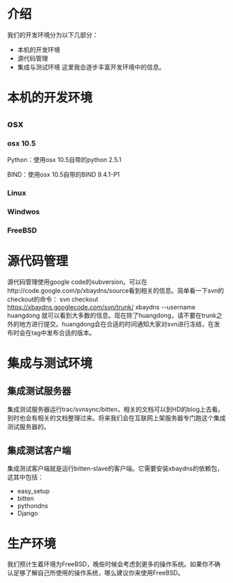 # 介绍 #
我们的开发环境分为以下几部分：
  * 本机的开发环境
  * 源代码管理
  * 集成与测试环境
这里我会逐步丰富开发环境中的信息。

# 本机的开发环境 #
## osx ##
### osx 10.5 ###

Python：使用osx 10.5自带的python 2.5.1

BIND：使用osx 10.5自带的BIND 9.4.1-P1
### Linux ###
### Windwos ###
### FreeBSD ###

# 源代码管理 #
源代码管理使用google code的subversion。可以在http://code.google.com/p/xbaydns/source看到相关的信息。简单看一下svn的checkout的命令：
svn checkout https://xbaydns.googlecode.com/svn/trunk/ xbaydns --username huangdong
就可以看到大多数的信息。现在除了huangdong，请不要在trunk之外的地方进行提交。huangdong会在合适的时间通知大家对svn进行冻结，在发布时会在tag中发布合适的版本。

# 集成与测试环境 #
## 集成测试服务器 ##
集成测试服务器运行trac/svnsync/bitten，相关的文档可以到HD的blog上去看。到时也会有相关的文档整理过来。将来我们会在互联网上架服务器专门跑这个集成测试服务器的。

## 集成测试客户端 ##
集成测试客户端就是运行bitten-slave的客户端。它需要安装xbaydns的依赖包，这其中包括：
  * easy\_setup
  * bitten
  * pythondns
  * Django

# 生产环境 #
我们预计生着环境为FreeBSD，晚些时候会考虑到更多的操作系统。如果你不确认足够了解自己所使用的操作系统，哪么建议你来使用FreeBSD。